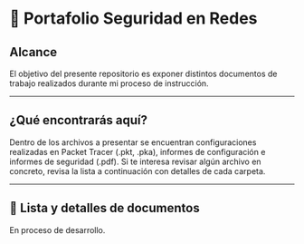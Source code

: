 <h1> 📖 Portafolio Seguridad en Redes </h1>

  <h2>Alcance</h2>

<p>El objetivo del presente repositorio es exponer distintos documentos de trabajo realizados durante mi proceso de instrucción.</p>

---

  <h2>¿Qué encontrarás aquí?</h2>

<p>Dentro de los archivos a presentar se encuentran configuraciones realizadas en Packet Tracer (.pkt, .pka), informes de configuración e informes de seguridad (.pdf). Si te interesa revisar algún archivo en concreto, revisa la lista a continuación con detalles de cada carpeta.</p>

---

  <h2>📁 Lista y detalles de documentos</h2>

<p>En proceso de desarrollo.</p>
